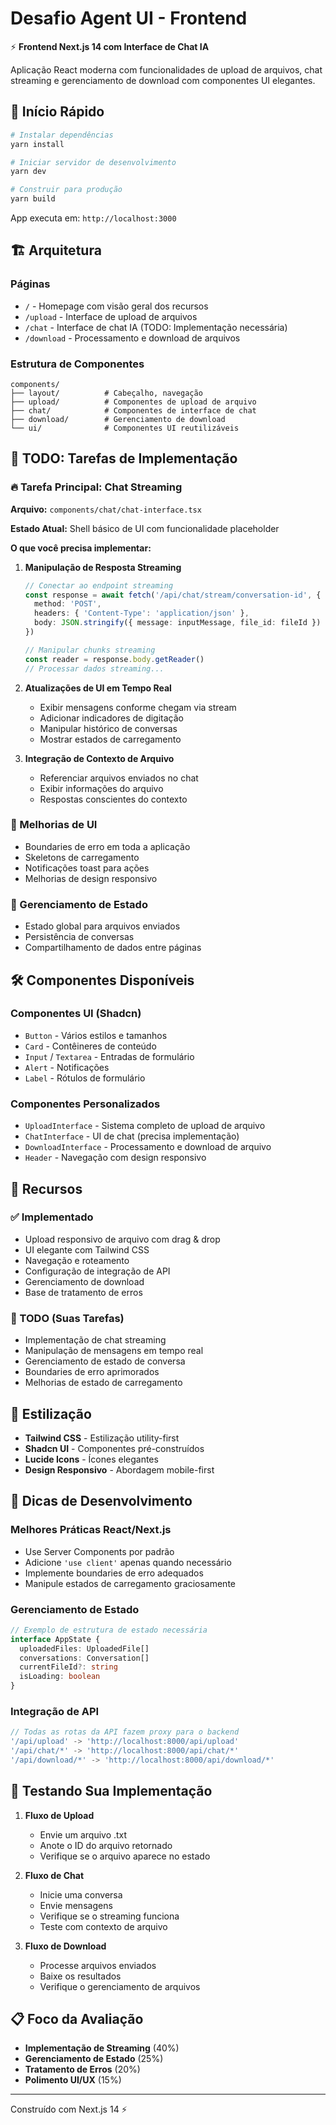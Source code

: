 
# Desafio Agent UI - Frontend

⚡ **Frontend Next.js 14 com Interface de Chat IA**

Aplicação React moderna com funcionalidades de upload de arquivos, chat streaming e gerenciamento de download com componentes UI elegantes.

## 🚀 Início Rápido

```bash
# Instalar dependências
yarn install

# Iniciar servidor de desenvolvimento
yarn dev

# Construir para produção
yarn build
```

App executa em: `http://localhost:3000`

## 🏗️ Arquitetura

### Páginas
- `/` - Homepage com visão geral dos recursos
- `/upload` - Interface de upload de arquivos
- `/chat` - Interface de chat IA (TODO: Implementação necessária)
- `/download` - Processamento e download de arquivos

### Estrutura de Componentes
```
components/
├── layout/          # Cabeçalho, navegação
├── upload/          # Componentes de upload de arquivo
├── chat/            # Componentes de interface de chat
├── download/        # Gerenciamento de download
└── ui/              # Componentes UI reutilizáveis
```

## 🎯 TODO: Tarefas de Implementação

### 🔥 Tarefa Principal: Chat Streaming

**Arquivo:** `components/chat/chat-interface.tsx`

**Estado Atual:** Shell básico de UI com funcionalidade placeholder

**O que você precisa implementar:**

1. **Manipulação de Resposta Streaming**
   ```typescript
   // Conectar ao endpoint streaming
   const response = await fetch('/api/chat/stream/conversation-id', {
     method: 'POST', 
     headers: { 'Content-Type': 'application/json' },
     body: JSON.stringify({ message: inputMessage, file_id: fileId })
   })

   // Manipular chunks streaming
   const reader = response.body.getReader()
   // Processar dados streaming...
   ```

2. **Atualizações de UI em Tempo Real**
   - Exibir mensagens conforme chegam via stream
   - Adicionar indicadores de digitação
   - Manipular histórico de conversas
   - Mostrar estados de carregamento

3. **Integração de Contexto de Arquivo**
   - Referenciar arquivos enviados no chat
   - Exibir informações do arquivo
   - Respostas conscientes do contexto

### 🎨 Melhorias de UI

- Boundaries de erro em toda a aplicação
- Skeletons de carregamento
- Notificações toast para ações
- Melhorias de design responsivo

### 📡 Gerenciamento de Estado

- Estado global para arquivos enviados
- Persistência de conversas
- Compartilhamento de dados entre páginas

## 🛠️ Componentes Disponíveis

### Componentes UI (Shadcn)
- `Button` - Vários estilos e tamanhos
- `Card` - Contêineres de conteúdo
- `Input` / `Textarea` - Entradas de formulário
- `Alert` - Notificações
- `Label` - Rótulos de formulário

### Componentes Personalizados
- `UploadInterface` - Sistema completo de upload de arquivo
- `ChatInterface` - UI de chat (precisa implementação)
- `DownloadInterface` - Processamento e download de arquivo
- `Header` - Navegação com design responsivo

## 📱 Recursos

### ✅ Implementado
- Upload responsivo de arquivo com drag & drop
- UI elegante com Tailwind CSS
- Navegação e roteamento
- Configuração de integração de API
- Gerenciamento de download
- Base de tratamento de erros

### 🚧 TODO (Suas Tarefas)
- Implementação de chat streaming
- Manipulação de mensagens em tempo real
- Gerenciamento de estado de conversa
- Boundaries de erro aprimorados
- Melhorias de estado de carregamento

## 🎨 Estilização

- **Tailwind CSS** - Estilização utility-first
- **Shadcn UI** - Componentes pré-construídos
- **Lucide Icons** - Ícones elegantes
- **Design Responsivo** - Abordagem mobile-first

## 🔧 Dicas de Desenvolvimento

### Melhores Práticas React/Next.js
- Use Server Components por padrão
- Adicione `'use client'` apenas quando necessário
- Implemente boundaries de erro adequados
- Manipule estados de carregamento graciosamente

### Gerenciamento de Estado
```typescript
// Exemplo de estrutura de estado necessária
interface AppState {
  uploadedFiles: UploadedFile[]
  conversations: Conversation[]
  currentFileId?: string
  isLoading: boolean
}
```

### Integração de API
```typescript
// Todas as rotas da API fazem proxy para o backend
'/api/upload' -> 'http://localhost:8000/api/upload'
'/api/chat/*' -> 'http://localhost:8000/api/chat/*'  
'/api/download/*' -> 'http://localhost:8000/api/download/*'
```

## 🧪 Testando Sua Implementação

1. **Fluxo de Upload**
   - Envie um arquivo .txt
   - Anote o ID do arquivo retornado
   - Verifique se o arquivo aparece no estado

2. **Fluxo de Chat** 
   - Inicie uma conversa
   - Envie mensagens
   - Verifique se o streaming funciona
   - Teste com contexto de arquivo

3. **Fluxo de Download**
   - Processe arquivos enviados
   - Baixe os resultados
   - Verifique o gerenciamento de arquivos

## 📋 Foco da Avaliação

- **Implementação de Streaming** (40%)
- **Gerenciamento de Estado** (25%) 
- **Tratamento de Erros** (20%)
- **Polimento UI/UX** (15%)

---

Construído com Next.js 14 ⚡
